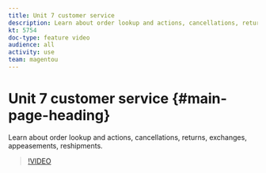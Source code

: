 ```yaml
---
title: Unit 7 customer service
description: Learn about order lookup and actions, cancellations, returns, exchanges, appeasements, reshipments.
kt: 5754
doc-type: feature video
audience: all
activity: use
team: magentou
---
```


# Unit 7 customer service {#main-page-heading}

Learn about order lookup and actions, cancellations, returns, exchanges, appeasements, reshipments.

>[!VIDEO](https://video.tv.adobe.com/v/35975?quality=12&learn=on)